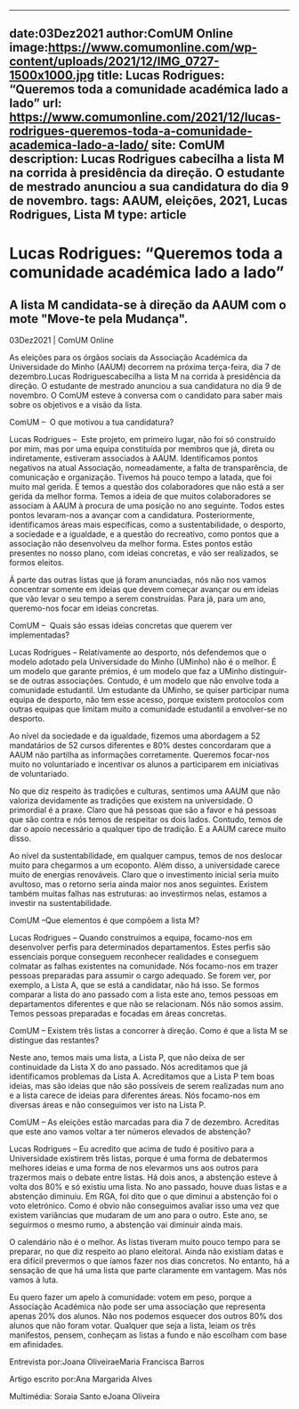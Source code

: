 
---
date:03Dez2021
author:ComUM Online
image:https://www.comumonline.com/wp-content/uploads/2021/12/IMG_0727-1500x1000.jpg
title: Lucas Rodrigues: “Queremos toda a comunidade académica lado a lado”
url: https://www.comumonline.com/2021/12/lucas-rodrigues-queremos-toda-a-comunidade-academica-lado-a-lado/
site: ComUM
description: Lucas Rodrigues cabecilha a lista M na corrida à presidência da direção. O estudante de mestrado anunciou a sua candidatura do dia 9 de novembro.
tags: AAUM, eleições, 2021, Lucas Rodrigues, Lista M
type: article
---


# Lucas Rodrigues: “Queremos toda a comunidade académica lado a lado”

## A lista M candidata-se à direção da AAUM com o mote "Move-te pela Mudança".

03Dez2021 | ComUM Online

As eleições para os órgãos sociais da Associação Académica da Universidade do Minho (AAUM) decorrem na próxima terça-feira, dia 7 de dezembro.Lucas Rodriguescabecilha a lista M na corrida à presidência da direção. O estudante de mestrado anunciou a sua candidatura no dia 9 de novembro. O ComUM esteve à conversa com o candidato para saber mais sobre os objetivos e a visão da lista.



ComUM –  O que motivou a tua candidatura?

Lucas Rodrigues –  Este projeto, em primeiro lugar, não foi só construído por mim, mas por uma equipa constituída por membros que já, direta ou indiretamente, estiveram associados à AAUM. Identificamos pontos negativos na atual Associação, nomeadamente, a falta de transparência, de comunicação e organização. Tivemos há pouco tempo a latada, que foi muito mal gerida. E temos a questão dos colaboradores que não está a ser gerida da melhor forma. Temos a ideia de que muitos colaboradores se associam à AAUM à procura de uma posição no ano seguinte. Todos estes pontos levaram-nos a avançar com a candidatura. Posteriormente, identificamos áreas mais específicas, como a sustentabilidade, o desporto, a sociedade e a igualdade, e a questão do recreativo, como pontos que a associação não desenvolveu da melhor forma. Estes pontos estão presentes no nosso plano, com ideias concretas, e vão ser realizados, se formos eleitos.

Á parte das outras listas que já foram anunciadas, nós não nos vamos concentrar somente em ideias que devem começar avançar ou em ideias que vão levar o seu tempo a serem construídas. Para já, para um ano, queremo-nos focar em ideias concretas.

ComUM –  Quais são essas ideias concretas que querem ver implementadas?

Lucas Rodrigues – Relativamente ao desporto, nós defendemos que o modelo adotado pela Universidade do Minho (UMinho) não é o melhor. É um modelo que garante prémios, é um modelo que faz a UMinho distinguir-se de outras associações. Contudo, é um modelo que não envolve toda a comunidade estudantil. Um estudante da UMinho, se quiser participar numa equipa de desporto, não tem esse acesso, porque existem protocolos com outras equipas que limitam muito a comunidade estudantil a envolver-se no desporto.

Ao nível da sociedade e da igualdade, fizemos uma abordagem a 52 mandatários de 52 cursos diferentes e 80% destes concordaram que a AAUM não partilha as informações corretamente. Queremos focar-nos muito no voluntariado e incentivar os alunos a participarem em iniciativas de voluntariado.

No que diz respeito às tradições e culturas, sentimos uma AAUM que não valoriza devidamente as tradições que existem na universidade. O primordial é a praxe. Claro que há pessoas que são a favor e há pessoas que são contra e nós temos de respeitar os dois lados. Contudo, temos de dar o apoio necessário a qualquer tipo de tradição. E a AAUM carece muito disso.



Ao nível da sustentabilidade, em qualquer campus, temos de nos deslocar muito para chegarmos a um ecoponto. Além disso, a universidade carece muito de energias renováveis. Claro que o investimento inicial seria muito avultoso, mas o retorno seria ainda maior nos anos seguintes. Existem também muitas falhas nas estruturas: ao investirmos nelas, estamos a investir na sustentabilidade.

ComUM –Que elementos é que compõem a lista M?

Lucas Rodrigues – Quando construímos a equipa, focamo-nos em desenvolver perfis para determinados departamentos. Estes perfis são essenciais porque conseguem reconhecer realidades e conseguem colmatar as falhas existentes na comunidade. Nós focamo-nos em trazer pessoas preparadas para assumir o cargo adequado. Se forem ver, por exemplo, a Lista A, que se está a candidatar, não há isso. Se formos comparar a lista do ano passado com a lista este ano, temos pessoas em departamentos diferentes e que não se relacionam. Nós não somos assim. Temos pessoas preparadas e focadas em áreas concretas.

ComUM – Existem três listas a concorrer à direção. Como é que a lista M se distingue das restantes?

Neste ano, temos mais uma lista, a Lista P, que não deixa de ser continuidade da Lista X do ano passado. Nós acreditamos que já identificamos problemas da Lista A. Acreditamos que a Lista P tem boas ideias, mas são ideias que não são possíveis de serem realizadas num ano e a lista carece de ideias para diferentes áreas. Nós focamo-nos em diversas áreas e não conseguimos ver isto na Lista P.

ComUM – As eleições estão marcadas para dia 7 de dezembro. Acreditas que este ano vamos voltar a ter números elevados de abstenção?



Lucas Rodrigues – Eu acredito que acima de tudo é positivo para a Universidade existirem três listas, porque é uma forma de debatermos melhores ideias e uma forma de nos elevarmos uns aos outros para trazermos mais o debate entre listas. Há dois anos, a abstenção esteve à volta dos 80% e só existiu uma lista. No ano passado, houve duas listas e a abstenção diminuiu. Em RGA, foi dito que o que diminui a abstenção foi o voto eletrónico. Como é obvio não conseguimos avaliar isso uma vez que existem variâncias que mudaram de um ano para o outro. Este ano, se seguirmos o mesmo rumo, a abstenção vai diminuir ainda mais.

O calendário não é o melhor. As listas tiveram muito pouco tempo para se preparar, no que diz respeito ao plano eleitoral. Ainda não existiam datas e era difícil prevermos o que íamos fazer nos dias concretos. No entanto, há a sensação de que há uma lista que parte claramente em vantagem. Mas nós vamos à luta.

Eu quero fazer um apelo à comunidade: votem em peso, porque a Associação Académica não pode ser uma associação que representa apenas 20% dos alunos. Não nos podemos esquecer dos outros 80% dos alunos que não foram votar. Qualquer que seja a lista, leiam os três manifestos, pensem, conheçam as listas a fundo e não escolham com base em afinidades.

Entrevista por:Joana OliveiraeMaria Francisca Barros

Artigo escrito por:Ana Margarida Alves

Multimédia: Soraia Santo eJoana Oliveira

